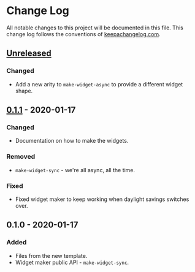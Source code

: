 # Change Log
All notable changes to this project will be documented in this file. This change log follows the conventions of [keepachangelog.com](http://keepachangelog.com/).

## [Unreleased]
### Changed
- Add a new arity to `make-widget-async` to provide a different widget shape.

## [0.1.1] - 2020-01-17
### Changed
- Documentation on how to make the widgets.

### Removed
- `make-widget-sync` - we're all async, all the time.

### Fixed
- Fixed widget maker to keep working when daylight savings switches over.

## 0.1.0 - 2020-01-17
### Added
- Files from the new template.
- Widget maker public API - `make-widget-sync`.

[Unreleased]: https://github.com/your-name/riddle/compare/0.1.1...HEAD
[0.1.1]: https://github.com/your-name/riddle/compare/0.1.0...0.1.1
